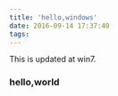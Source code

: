 ```yaml
---
title: 'hello,windows'
date: 2016-09-14 17:37:40
tags:
---
```

This is updated at win7.
<!-- more -->
### hello,world